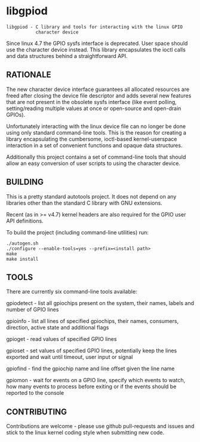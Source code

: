 libgpiod
========

    libgpiod - C library and tools for interacting with the linux GPIO
               character device

Since linux 4.7 the GPIO sysfs interface is deprecated. User space should use
the character device instead. This library encapsulates the ioctl calls and
data structures behind a straightforward API.

RATIONALE
---------

The new character device interface guarantees all allocated resources are
freed after closing the device file descriptor and adds several new features
that are not present in the obsolete sysfs interface (like event polling,
setting/reading multiple values at once or open-source and open-drain GPIOs).

Unfortunately interacting with the linux device file can no longer be done
using only standard command-line tools. This is the reason for creating a
library encapsulating the cumbersome, ioctl-based kernel-userspace interaction
in a set of convenient functions and opaque data structures.

Additionally this project contains a set of command-line tools that should
allow an easy conversion of user scripts to using the character device.

BUILDING
--------

This is a pretty standard autotools project. It does not depend on any
libraries other than the standard C library with GNU extensions.

Recent (as in >= v4.7) kernel headers are also required for the GPIO user
API definitions.

To build the project (including command-line utilities) run:

    ./autogen.sh
    ./configure --enable-tools=yes --prefix=<install path>
    make
    make install

TOOLS
-----

There are currently six command-line tools available:

  gpiodetect - list all gpiochips present on the system, their names, labels
               and number of GPIO lines

  gpioinfo   - list all lines of specified gpiochips, their names, consumers,
               direction, active state and additional flags

  gpioget    - read values of specified GPIO lines

  gpioset    - set values of specified GPIO lines, potentially keep the lines
               exported and wait until timeout, user input or signal

  gpiofind   - find the gpiochip name and line offset given the line name

  gpiomon    - wait for events on a GPIO line, specify which events to watch,
               how many events to process before exiting or if the events
               should be reported to the console

CONTRIBUTING
------------

Contributions are welcome - please use github pull-requests and issues and
stick to the linux kernel coding style when submitting new code.
